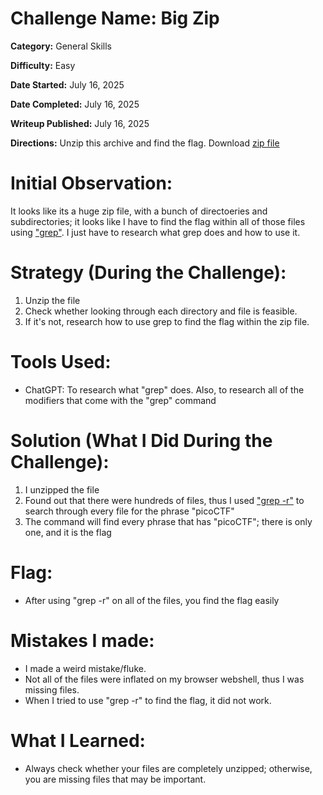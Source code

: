 
# Challenge Name: Big Zip

**Category:** General Skills

**Difficulty:** Easy

**Date Started:** July 16, 2025

**Date Completed:** July 16, 2025

**Writeup Published:** July 16, 2025

**Directions:** Unzip this archive and find the flag. Download [zip file](https://artifacts.picoctf.net/c/505/big-zip-files.zip)

 # Initial Observation:  
It looks like its a huge zip file, with a bunch of directoeries and subdirectories; it looks like I have to find the flag within all of those files using ["grep"](https://www.freecodecamp.org/news/grep-command-in-linux-usage-options-and-syntax-examples/). I just have to research what grep does and how to use it.
 
 # Strategy (During the Challenge):
  1. Unzip the file
  2. Check whether looking through each directory and file is feasible.
  3. If it's not, research how to use grep to find the flag within the zip file. 

 # Tools Used:
- ChatGPT: To research what "grep" does. Also, to research all of the modifiers that come with the "grep" command

# Solution (What I Did During the Challenge): 
1. I unzipped the file
2. Found out that there were hundreds of files, thus I used ["grep -r"](https://www.freecodecamp.org/news/grep-command-in-linux-usage-options-and-syntax-examples/) to search through every file for the phrase "picoCTF"
3. The command will find every phrase that has "picoCTF"; there is only one, and it is the flag

# Flag: 

- After using "grep -r" on all of the files, you find the flag easily

# Mistakes I made:

- I made a weird mistake/fluke. 
- Not all of the files were inflated on my browser webshell, thus I was missing files. 
- When I tried to use "grep -r" to find the flag, it did not work.
 
   
# What I Learned:

- Always check whether your files are completely unzipped; otherwise, you are missing files that may be important. 

